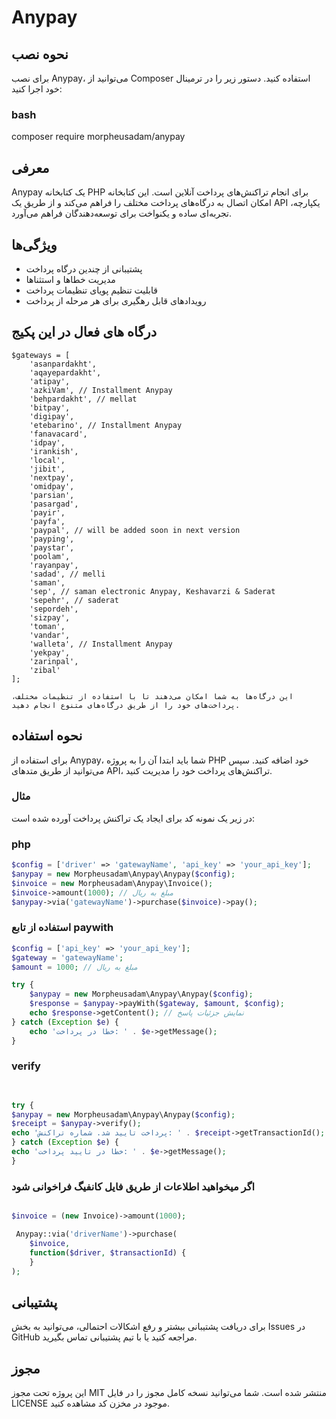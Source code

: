# Anypay

## نحوه نصب
برای نصب Anypay، می‌توانید از Composer استفاده کنید. دستور زیر را در ترمینال خود اجرا کنید:

### bash
composer require morpheusadam/anypay

## معرفی
Anypay یک کتابخانه PHP برای انجام تراکنش‌های پرداخت آنلاین است. این کتابخانه امکان اتصال به درگاه‌های پرداخت مختلف را فراهم می‌کند و از طریق یک API یکپارچه، تجربه‌ای ساده و یکنواخت برای توسعه‌دهندگان فراهم می‌آورد.
## ویژگی‌ها
- پشتیبانی از چندین درگاه پرداخت
- مدیریت خطاها و استثناها
- قابلیت تنظیم پویای تنظیمات پرداخت
- رویدادهای قابل رهگیری برای هر مرحله از پرداخت
## درگاه های فعال در این پکیج
```
$gateways = [
    'asanpardakht',
    'aqayepardakht',
    'atipay',
    'azkiVam', // Installment Anypay
    'behpardakht', // mellat
    'bitpay',
    'digipay',
    'etebarino', // Installment Anypay
    'fanavacard',
    'idpay',
    'irankish',
    'local',
    'jibit',
    'nextpay',
    'omidpay',
    'parsian',
    'pasargad',
    'payir',
    'payfa',
    'paypal', // will be added soon in next version
    'payping',
    'paystar',
    'poolam',
    'rayanpay',
    'sadad', // melli
    'saman',
    'sep', // saman electronic Anypay, Keshavarzi & Saderat
    'sepehr', // saderat
    'sepordeh',
    'sizpay',
    'toman',
    'vandar',
    'walleta', // Installment Anypay
    'yekpay',
    'zarinpal',
    'zibal'
];

این درگاه‌ها به شما امکان می‌دهند تا با استفاده از تنظیمات مختلف، پرداخت‌های خود را از طریق درگاه‌های متنوع انجام دهید.

```
## نحوه استفاده
برای استفاده از Anypay، شما باید ابتدا آن را به پروژه PHP خود اضافه کنید. سپس می‌توانید از طریق متدهای API، تراکنش‌های پرداخت خود را مدیریت کنید.

### مثال
در زیر یک نمونه کد برای ایجاد یک تراکنش پرداخت آورده شده است:

### php
```php
$config = ['driver' => 'gatewayName', 'api_key' => 'your_api_key'];
$anypay = new Morpheusadam\Anypay\Anypay($config);
$invoice = new Morpheusadam\Anypay\Invoice();
$invoice->amount(1000); // مبلغ به ریال
$anypay->via('gatewayName')->purchase($invoice)->pay();
```


### استفاده از تابع paywith
```php
$config = ['api_key' => 'your_api_key'];
$gateway = 'gatewayName';
$amount = 1000; // مبلغ به ریال

try {
    $anypay = new Morpheusadam\Anypay\Anypay($config);
    $response = $anypay->payWith($gateway, $amount, $config);
    echo $response->getContent(); // نمایش جزئیات پاسخ
} catch (Exception $e) {
    echo 'خطا در پرداخت: ' . $e->getMessage();
}
```

### verify

```php

 
try {
$anypay = new Morpheusadam\Anypay\Anypay($config);
$receipt = $anypay->verify();
echo 'پرداخت تایید شد. شماره تراکنش: ' . $receipt->getTransactionId();
} catch (Exception $e) {
echo 'خطا در تایید پرداخت: ' . $e->getMessage();
}

```
### اگر میخواهید اطلاعات از طریق فایل کانفیگ فراخوانی شود
```php

$invoice = (new Invoice)->amount(1000);

 Anypay::via('driverName')->purchase(
    $invoice, 
    function($driver, $transactionId) {
 	}
);

```

## پشتیبانی
برای دریافت پشتیبانی بیشتر و رفع اشکالات احتمالی، می‌توانید به بخش Issues در GitHub مراجعه کنید یا با تیم پشتیبانی تماس بگیرید.

## مجوز
این پروژه تحت مجوز MIT منتشر شده است. شما می‌توانید نسخه کامل مجوز را در فایل LICENSE موجود در مخزن کد مشاهده کنید.
